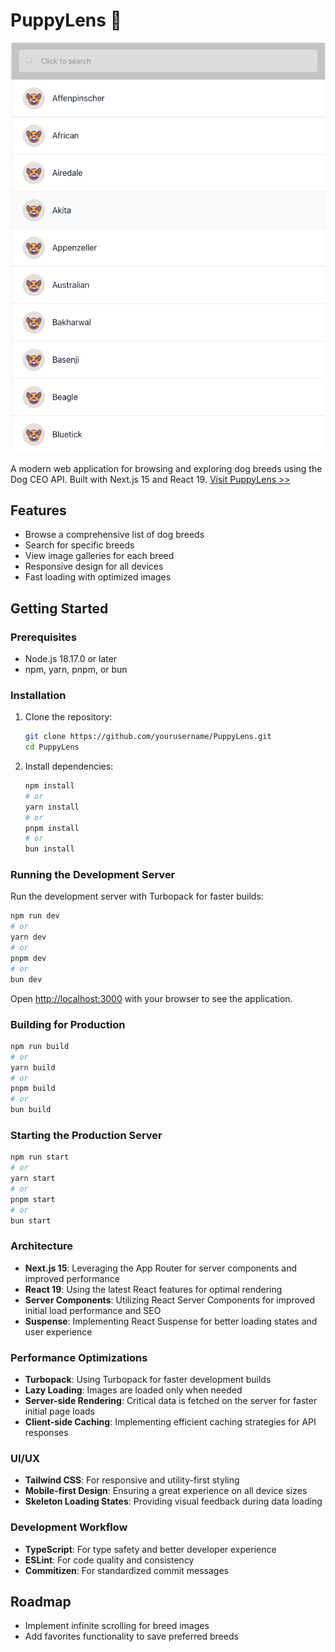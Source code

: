 # PuppyLens 🐶

![PuppyLens Preview](/public/images/PuppyLens.png)

A modern web application for browsing and exploring dog breeds using the Dog CEO API. Built with Next.js 15 and React 19. [Visit PuppyLens >>](https://puppy-lens.vercel.app/)

## Features

- Browse a comprehensive list of dog breeds
- Search for specific breeds
- View image galleries for each breed
- Responsive design for all devices
- Fast loading with optimized images

## Getting Started

### Prerequisites

- Node.js 18.17.0 or later
- npm, yarn, pnpm, or bun

### Installation

1. Clone the repository:
   ```bash
   git clone https://github.com/yourusername/PuppyLens.git
   cd PuppyLens
   ```

2. Install dependencies:
   ```bash
   npm install
   # or
   yarn install
   # or
   pnpm install
   # or
   bun install
   ```

### Running the Development Server

Run the development server with Turbopack for faster builds:

```bash
npm run dev
# or
yarn dev
# or
pnpm dev
# or
bun dev
```

Open [http://localhost:3000](http://localhost:3000) with your browser to see the application.

### Building for Production

```bash
npm run build
# or
yarn build
# or
pnpm build
# or
bun build
```

### Starting the Production Server

```bash
npm run start
# or
yarn start
# or
pnpm start
# or
bun start
```

### Architecture

- **Next.js 15**: Leveraging the App Router for server components and improved performance
- **React 19**: Using the latest React features for optimal rendering
- **Server Components**: Utilizing React Server Components for improved initial load performance and SEO
- **Suspense**: Implementing React Suspense for better loading states and user experience

### Performance Optimizations

- **Turbopack**: Using Turbopack for faster development builds
- **Lazy Loading**: Images are loaded only when needed
- **Server-side Rendering**: Critical data is fetched on the server for faster initial page loads
- **Client-side Caching**: Implementing efficient caching strategies for API responses

### UI/UX

- **Tailwind CSS**: For responsive and utility-first styling
- **Mobile-first Design**: Ensuring a great experience on all device sizes
- **Skeleton Loading States**: Providing visual feedback during data loading

### Development Workflow

- **TypeScript**: For type safety and better developer experience
- **ESLint**: For code quality and consistency
- **Commitizen**: For standardized commit messages

## Roadmap

- Implement infinite scrolling for breed images
- Add favorites functionality to save preferred breeds




